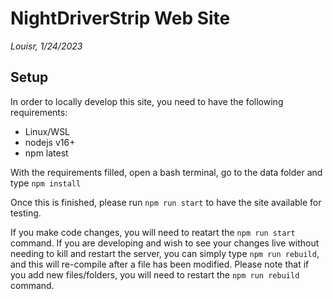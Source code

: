 # NightDriverStrip Web Site

<!-- markdownlint-disable MD036 /no-emphasis-as-heading -->
_Louisr, 1/24/2023_

## Setup
In order to locally develop this site, you need to have the following requirements:
- Linux/WSL
- nodejs v16+
- npm latest

With the requirements filled, open a bash terminal, go to the data folder and type `npm install`

Once this is finished, please run `npm run start` to have the site available for testing.

If you make code changes, you will need to reatart the `npm run start` command. If you are developing and wish to see your changes live without needing to kill and restart the server, you can simply type `npm run rebuild`, and this will re-compile after a file has been modified. Please note that if you add new files/folders, you will need to restart the `npm run rebuild` command.
